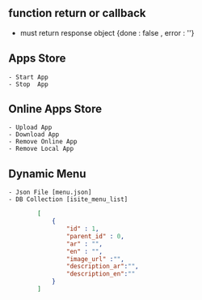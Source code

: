 ## function return or callback
   - must return response object {done : false , error : ''}

   
## Apps Store
    - Start App
    - Stop  App

 ## Online Apps Store
    - Upload App
    - Download App
    - Remove Online App
    - Remove Local App

## Dynamic Menu
    - Json File [menu.json]
    - DB Collection [isite_menu_list]

```json
        [
            {
                "id" : 1,
                "parent_id" : 0,
                "ar" : "",
                "en" : "",
                "image_url" :"",
                "description_ar":"",
                "description_en":""
            }
        ]

```
